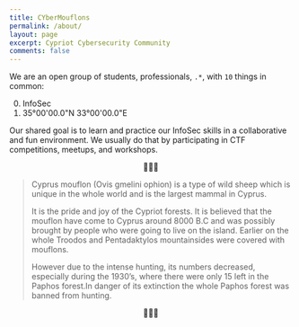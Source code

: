 ```yaml
---
title: CYberMouflons
permalink: /about/
layout: page
excerpt: Cypriot Cybersecurity Community
comments: false
---
```


We are an open group of students, professionals, `.*`, with `10` things in common:

<ol start="0">
  <li>InfoSec</li>
  <li>35°00'00.0"N 33°00'00.0"E</li>
</ol>

Our shared goal is to learn and practice our InfoSec skills in a collaborative and fun environment.
We usually do that by participating in CTF competitions, meetups, and workshops.

<center>🐏🐏🐏</center>

> Cyprus mouflon (Ovis gmelini ophion) is a type of wild sheep which is unique in the whole world and is the largest mammal in Cyprus.
>
> It is the pride and joy of the Cypriot forests. It is believed that the mouflon have come to Cyprus around 8000 B.C and was possibly brought by people who were going to live on the island. Earlier on the whole Troodos and Pentadaktylos mountainsides were covered with mouflons.
>
> However due to the intense hunting, its numbers decreased, especially during the 1930’s, where there were only 15 left in the Paphos forest.In danger of its extinction the whole Paphos forest was banned from hunting.

<center>🐏🐏🐏</center>